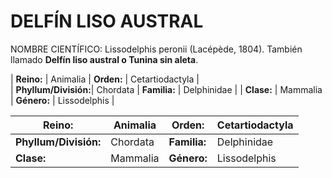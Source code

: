 DELFÍN LISO AUSTRAL
======

NOMBRE CIENTÍFICO: Lissodelphis peronii (Lacépède, 1804). También llamado **Delfín liso austral o Tunina sin aleta**.



| **Reino:**     | Animalia |  **Orden:**   | Cetartiodactyla |                    
| **Phyllum/División:**| Chordata | **Familia:**  | Delphinidae     |
| **Clase:**          | Mammalia | **Género:** | Lissodelphis    |
               
| **Reino:**      | Animalia          | **Orden:**  | Cetartiodactyla  |
| ------------- |-------------| -----|------------------|
| **Phyllum/División:**     | Chordata | **Familia:** |Delphinidae     |
| **Clase:**     | Mammalia      |   **Género:** | Lissodelphis    |

